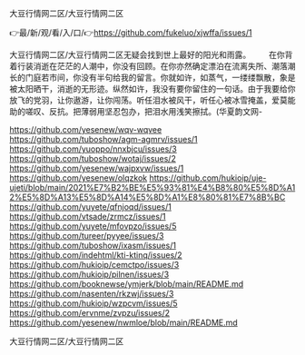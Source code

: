 大豆行情网二区/大豆行情网二区

👉最/新/观/看/入/口/👉https://github.com/fukeluo/xjwffa/issues/1

大豆行情网二区/大豆行情网二区无疑会找到世上最好的阳光和雨露。
　　在你背着行装消逝在茫茫的人潮中，你没有回顾。在你亦然确定漂泊在流离失所、潮落潮长的门庭若市间，你没有半句给我的留言。你就如许，如蒸气，一缕缕飘散，象是被太阳晒干，消逝的无形迹。纵然如许，我没有要你留住的一句话。由于我要给你放飞的党羽，让你遨游，让你闯荡。听任泪水被风干，听任心被冰雪掩盖，爱莫能助的嗟叹、反抗。把薄弱用坚忍包办，把泪水用浅笑擦拭。(华夏韵文网-


https://github.com/yesenew/wqv-wqvee
https://github.com/tuboshow/agm-agmrv/issues/1
https://github.com/yuoppo/nnxbjcu/issues/3
https://github.com/tuboshow/wotaj/issues/2
https://github.com/yesenew/wajpxvw/issues/1
https://github.com/yesenew/olqzkok
https://github.com/hukioip/uje-ujeti/blob/main/2021%E7%B2%BE%E5%93%81%E4%B8%80%E5%8D%A12%E5%8D%A13%E5%8D%A14%E5%8D%A1%E8%80%81%E7%8B%BC
https://github.com/yuyete/qfnjoqd/issues/1
https://github.com/vtsade/zrmcz/issues/1
https://github.com/yuyete/mfovpzo/issues/5
https://github.com/tureer/pyyee/issues/3
https://github.com/tuboshow/ixasm/issues/1
https://github.com/indehtml/kti-ktinq/issues/2
https://github.com/hukioip/cemctpo/issues/3
https://github.com/hukioip/pilnen/issues/3
https://github.com/booknewse/ymjerk/blob/main/README.md
https://github.com/nasenten/rkzwj/issues/3
https://github.com/hukioip/wzpcvm/issues/5
https://github.com/ervnme/zvpzu/issues/2
https://github.com/yesenew/nwmloe/blob/main/README.md

大豆行情网二区/大豆行情网二区
